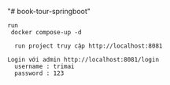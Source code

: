 "# book-tour-springboot" 
```
run
 docker compose-up -d
```
```
  run project truy cập http://localhost:8081

```
  ```
  Login với admin http://localhost:8081/login 
    username : trimai
    password : 123
```
